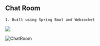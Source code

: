 
## Chat Room 
    1. Built using Spring Boot and Websocket

![](https://cdn-images-1.medium.com/max/2000/1*37WIDoN5qQ48dXRXN20inw.png)

![ChatRoom](https://user-images.githubusercontent.com/88050617/226167501-825b1108-3a96-46f3-a763-5a1d1d458838.jpg)
